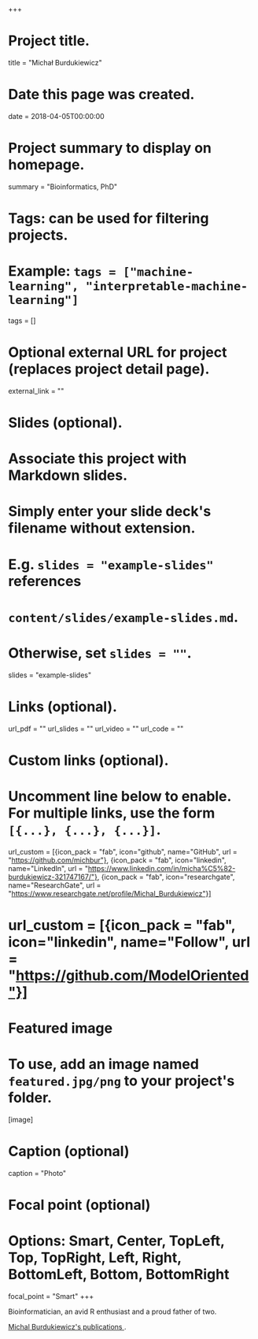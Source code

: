 +++
# Project title.
title = "Michał Burdukiewicz"

# Date this page was created.
date = 2018-04-05T00:00:00

# Project summary to display on homepage.
summary = "Bioinformatics, PhD"

# Tags: can be used for filtering projects.
# Example: `tags = ["machine-learning", "interpretable-machine-learning"]`
tags = []

# Optional external URL for project (replaces project detail page).
external_link = ""

# Slides (optional).
#   Associate this project with Markdown slides.
#   Simply enter your slide deck's filename without extension.
#   E.g. `slides = "example-slides"` references 
#   `content/slides/example-slides.md`.
#   Otherwise, set `slides = ""`.
slides = "example-slides"

# Links (optional).
url_pdf = ""
url_slides = ""
url_video = ""
url_code = ""

# Custom links (optional).
#   Uncomment line below to enable. For multiple links, use the form `[{...}, {...}, {...}]`.
url_custom = [{icon_pack = "fab", icon="github", name="GitHub", url = "https://github.com/michbur"},
              {icon_pack = "fab", icon="linkedin", name="LinkedIn", url = "https://www.linkedin.com/in/micha%C5%82-burdukiewicz-321747167/"},
              {icon_pack = "fab", icon="researchgate", name="ResearchGate", url = "https://www.researchgate.net/profile/Michal_Burdukiewicz"}]
# url_custom = [{icon_pack = "fab", icon="linkedin", name="Follow", url = "https://github.com/ModelOriented"}]

# Featured image
# To use, add an image named `featured.jpg/png` to your project's folder. 
[image]
  # Caption (optional)
  caption = "Photo"
  
  # Focal point (optional)
  # Options: Smart, Center, TopLeft, Top, TopRight, Left, Right, BottomLeft, Bottom, BottomRight
  focal_point = "Smart"
+++

Bioinformatician, an avid R enthusiast and a proud father of two.

<a href="/authors/michal-burdukiewicz/">Michal Burdukiewicz's publications </a>.
